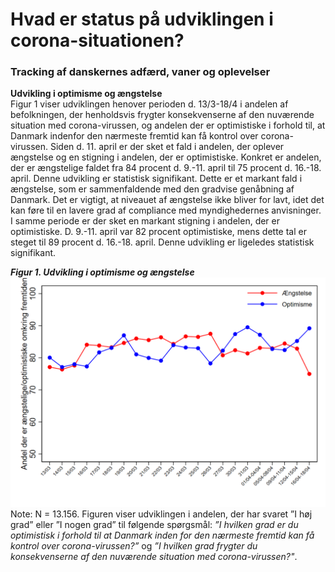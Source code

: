 # Hvad er status på udviklingen i corona-situationen?  
### Tracking af danskernes adfærd, vaner og oplevelser

**Udvikling i optimisme og ængstelse**  
Figur 1 viser udviklingen henover perioden d. 13/3-18/4 i andelen af befolkningen, der henholdsvis frygter konsekvenserne af den nuværende situation med corona-virussen, og andelen der er optimistiske i forhold til, at Danmark indenfor den nærmeste fremtid kan få kontrol over corona-virussen. Siden d. 11. april er der sket et fald i andelen, der oplever ængstelse og en stigning i andelen, der er optimistiske. Konkret er andelen, der er ængstelige faldet fra 84 procent d. 9.-11. april til 75 procent d. 16.-18. april. Denne udvikling er statistisk signifikant. Dette er et markant fald i ængstelse, som er sammenfaldende med den gradvise genåbning af Danmark. Det er vigtigt, at niveauet af ængstelse ikke bliver for lavt, idet det kan føre til en lavere grad af compliance med myndighedernes anvisninger. I samme periode er der sket en markant stigning i andelen, der er optimistiske. D. 9.-11. april var 82 procent optimistiske, mens dette tal er steget til 89 procent d. 16.-18. april. Denne udvikling er ligeledes statistisk signifikant.   

***Figur 1. Udvikling i optimisme og ængstelse***  
![figur 1](https://github.com/mariefly/HOPE/blob/master/figur_1.tif)
Note: N = 13.156. Figuren viser udviklingen i andelen, der har svaret ”I høj grad” eller ”I nogen grad” til følgende spørgsmål: *”I hvilken grad er du optimistisk i forhold til at Danmark inden for den nærmeste fremtid kan få kontrol over corona-virussen?”* og *”I hvilken grad frygter du konsekvenserne af den nuværende situation med corona-virussen?"*.
